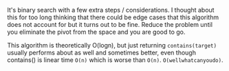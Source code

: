 It's binary search with a few extra steps / considerations. I thought about this for too long thinking that there could be edge cases that this algorithm does not account for but it turns out to be fine. Reduce the problem until you eliminate the pivot from the space and you are good to go.

This algorithm is theoretically O(logn), but just returning `contains(target)` usually performs about as well and sometimes better, even though contains() is linear time `O(n)` which is worse than `O(n)`. `O(wellwhatcanyoudo)`.
